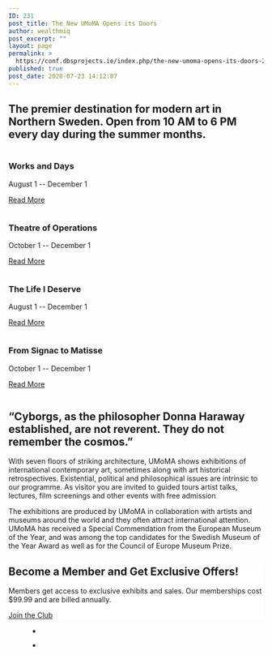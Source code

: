```yaml
---
ID: 231
post_title: The New UMoMA Opens its Doors
author: wealthmiq
post_excerpt: ""
layout: page
permalink: >
  https://conf.dbsprojects.ie/index.php/the-new-umoma-opens-its-doors-2/
published: true
post_date: 2020-07-23 14:12:07
---
```

<!-- wp:group {"align":"wide"} --><div class="wp-block-group alignwide"><div class="wp-block-group__inner-container"><!-- wp:heading {"align":"center"} --><h2 class="has-text-align-center">The premier destination for modern art in Northern Sweden. Open from 10 AM to 6 PM every day during the summer months.</h2><!-- /wp:heading --></div></div><!-- /wp:group --><!-- wp:columns {"align":"wide"} --><div class="wp-block-columns alignwide"><!-- wp:column --><div class="wp-block-column"><!-- wp:group --><div class="wp-block-group"><div class="wp-block-group__inner-container"><!-- wp:image {"align":"full","id":37,"sizeSlug":"full"} --><figure class="wp-block-image alignfull size-full"><img src="http://3.250.1.61/wp-content/themes/twentytwenty/assets/images/2020-three-quarters-1.png" alt="" class="wp-image-37"/></figure><!-- /wp:image --><!-- wp:heading {"level":3} --><h3>Works and Days</h3><!-- /wp:heading --><!-- wp:paragraph --><p>August 1 -- December 1</p><!-- /wp:paragraph --><!-- wp:button {"className":"is-style-outline"} --><div class="wp-block-button is-style-outline"><a class="wp-block-button__link" href="https://make.wordpress.org/core/2019/09/27/block-editor-theme-related-updates-in-wordpress-5-3/">Read More</a></div><!-- /wp:button --></div></div><!-- /wp:group --><!-- wp:group --><div class="wp-block-group"><div class="wp-block-group__inner-container"><!-- wp:image {"align":"full","id":37,"sizeSlug":"full"} --><figure class="wp-block-image alignfull size-full"><img src="http://3.250.1.61/wp-content/themes/twentytwenty/assets/images/2020-three-quarters-3.png" alt="" class="wp-image-37"/></figure><!-- /wp:image --><!-- wp:heading {"level":3} --><h3>Theatre of Operations</h3><!-- /wp:heading --><!-- wp:paragraph --><p>October 1 -- December 1</p><!-- /wp:paragraph --><!-- wp:button {"className":"is-style-outline"} --><div class="wp-block-button is-style-outline"><a class="wp-block-button__link" href="https://make.wordpress.org/core/2019/09/27/block-editor-theme-related-updates-in-wordpress-5-3/">Read More</a></div><!-- /wp:button --></div></div><!-- /wp:group --></div><!-- /wp:column --><!-- wp:column --><div class="wp-block-column"><!-- wp:group --><div class="wp-block-group"><div class="wp-block-group__inner-container"><!-- wp:image {"align":"full","id":37,"sizeSlug":"full"} --><figure class="wp-block-image alignfull size-full"><img src="http://3.250.1.61/wp-content/themes/twentytwenty/assets/images/2020-three-quarters-2.png" alt="" class="wp-image-37"/></figure><!-- /wp:image --><!-- wp:heading {"level":3} --><h3>The Life I Deserve</h3><!-- /wp:heading --><!-- wp:paragraph --><p>August 1 -- December 1</p><!-- /wp:paragraph --><!-- wp:button {"className":"is-style-outline"} --><div class="wp-block-button is-style-outline"><a class="wp-block-button__link" href="https://make.wordpress.org/core/2019/09/27/block-editor-theme-related-updates-in-wordpress-5-3/">Read More</a></div><!-- /wp:button --></div></div><!-- /wp:group --><!-- wp:group --><div class="wp-block-group"><div class="wp-block-group__inner-container"><!-- wp:image {"align":"full","id":37,"sizeSlug":"full"} --><figure class="wp-block-image alignfull size-full"><img src="http://3.250.1.61/wp-content/themes/twentytwenty/assets/images/2020-three-quarters-4.png" alt="" class="wp-image-37"/></figure><!-- /wp:image --><!-- wp:heading {"level":3} --><h3>From Signac to Matisse</h3><!-- /wp:heading --><!-- wp:paragraph --><p>October 1 -- December 1</p><!-- /wp:paragraph --><!-- wp:button {"className":"is-style-outline"} --><div class="wp-block-button is-style-outline"><a class="wp-block-button__link" href="https://make.wordpress.org/core/2019/09/27/block-editor-theme-related-updates-in-wordpress-5-3/">Read More</a></div><!-- /wp:button --></div></div><!-- /wp:group --></div><!-- /wp:column --></div><!-- /wp:columns --><!-- wp:image {"align":"full","id":37,"sizeSlug":"full"} --><figure class="wp-block-image alignfull size-full"><img src="http://3.250.1.61/wp-content/themes/twentytwenty/assets/images/2020-landscape-2.png" alt="" class="wp-image-37"/></figure><!-- /wp:image --><!-- wp:group {"align":"wide"} --><div class="wp-block-group alignwide"><div class="wp-block-group__inner-container"><!-- wp:heading {"align":"center","textColor":"accent"} --><h2 class="has-accent-color has-text-align-center">&#8220;Cyborgs, as the philosopher Donna Haraway established, are not reverent. They do not remember the cosmos.&#8221;</h2><!-- /wp:heading --></div></div><!-- /wp:group --><!-- wp:paragraph {"dropCap":true} --><p class="has-drop-cap">With seven floors of striking architecture, UMoMA shows exhibitions of international contemporary art, sometimes along with art historical retrospectives. Existential, political and philosophical issues are intrinsic to our programme. As visitor you are invited to guided tours artist talks, lectures, film screenings and other events with free admission</p><!-- /wp:paragraph --><!-- wp:paragraph --><p>The exhibitions are produced by UMoMA in collaboration with artists and museums around the world and they often attract international attention. UMoMA has received a Special Commendation from the European Museum of the Year, and was among the top candidates for the Swedish Museum of the Year Award as well as for the Council of Europe Museum Prize.</p><!-- /wp:paragraph --><!-- wp:paragraph --><p></p><!-- /wp:paragraph --><!-- wp:group {"customBackgroundColor":"#ffffff","align":"wide"} --><div class="wp-block-group alignwide has-background" style="background-color:#ffffff"><div class="wp-block-group__inner-container"><!-- wp:group --><div class="wp-block-group"><div class="wp-block-group__inner-container"><!-- wp:heading {"align":"center"} --><h2 class="has-text-align-center">Become a Member and Get Exclusive Offers!</h2><!-- /wp:heading --><!-- wp:paragraph {"align":"center"} --><p class="has-text-align-center">Members get access to exclusive exhibits and sales. Our memberships cost $99.99 and are billed annually.</p><!-- /wp:paragraph --><!-- wp:button {"align":"center"} --><div class="wp-block-button aligncenter"><a class="wp-block-button__link" href="https://make.wordpress.org/core/2019/09/27/block-editor-theme-related-updates-in-wordpress-5-3/">Join the Club</a></div><!-- /wp:button --></div></div><!-- /wp:group --></div></div><!-- /wp:group --><!-- wp:gallery {"ids":[39,38],"align":"wide"} --><figure class="wp-block-gallery alignwide columns-2 is-cropped"><ul class="blocks-gallery-grid"><li class="blocks-gallery-item"><figure><img src="http://3.250.1.61/wp-content/themes/twentytwenty/assets/images/2020-square-2.png" alt="" data-id="39" data-full-url="http://3.250.1.61/wp-content/themes/twentytwenty/assets/images/2020-square-2.png" data-link="assets/images/2020-square-2/" class="wp-image-39"/></figure></li><li class="blocks-gallery-item"><figure><img src="http://3.250.1.61/wp-content/themes/twentytwenty/assets/images/2020-square-1.png" alt="" data-id="38" data-full-url="http://3.250.1.61/wp-content/themes/twentytwenty/assets/images/2020-square-1.png" data-link="http://3.250.1.61/wp-content/themes/twentytwenty/assets/images/2020-square-1/" class="wp-image-38"/></figure></li></ul></figure><!-- /wp:gallery -->